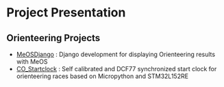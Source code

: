 # Project Presentation

## Orienteering Projects
- [MeOSDjango](https://github.com/Jolatomme/MeOSDjango) : Django development for displaying Orienteering results with MeOS
- [CO_Startclock](https://github.com/Jolatomme/CO_Startclock) : Self calibrated and DCF77 synchronized start clock for orienteering races based on Micropython and STM32L152RE
